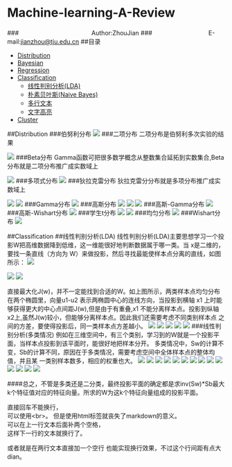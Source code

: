 Machine-learning-A-Review
=========================
###　　　　　　　　　　　　Author:ZhouJian
###　　　　　　　　　 E-mail:jianzhou@tju.edu.cn
##<a name="index"/>目录
* [Distribution](#distribution)
* [Bayesian](#title)
* [Regression](#text)
* [Classification](#Classification)
    * [线性判别分析(LDA)](#LDA)
    * [朴素贝叶斯(Naive Bayes)](#LDA)
    * [多行文本](#LDA)
    * [文字高亮](#LDA)
* [Cluster](#text)

##<a name="distribution"/>Distribution
###伯努利分布
![](https://github.com/zhoujian89/Machine-learning-A-Review/blob/master/Image/Ber.jpg)
###二项分布
二项分布是伯努利多次实验的结果

![](https://github.com/zhoujian89/Machine-learning-A-Review/blob/master/Image/二项分布.jpg)
###Beta分布
Gamma函数可把很多数学概念从整数集合延拓到实数集合,Beta分布就是二项分布推广成实数域上

![](https://github.com/zhoujian89/Machine-learning-A-Review/blob/master/Image/Beta.jpg)
###多项式分布
![](https://github.com/zhoujian89/Machine-learning-A-Review/blob/master/Image/多项分布.jpg)
###狄拉克雷分布
狄拉克雷分分布就是多项分布推广成实数域上

![](https://github.com/zhoujian89/Machine-learning-A-Review/blob/master/Image/di1.jpg)
![](https://github.com/zhoujian89/Machine-learning-A-Review/blob/master/Image/di2.jpg)
###Gamma分布
![](https://github.com/zhoujian89/Machine-learning-A-Review/blob/master/Image/Gamma.jpg)
###高斯分布
![](https://github.com/zhoujian89/Machine-learning-A-Review/blob/master/Image/高斯1.jpg)
![](https://github.com/zhoujian89/Machine-learning-A-Review/blob/master/Image/高斯2.jpg)
![](https://github.com/zhoujian89/Machine-learning-A-Review/blob/master/Image/高斯3.jpg)
###高斯-Gamma分布
![](https://github.com/zhoujian89/Machine-learning-A-Review/blob/master/Image/高斯-Gamma.jpg)
###高斯-Wishart分布
![](https://github.com/zhoujian89/Machine-learning-A-Review/blob/master/Image/高斯-Wis.jpg)
###学生t分布
![](https://github.com/zhoujian89/Machine-learning-A-Review/blob/master/Image/t1.jpg)
![](https://github.com/zhoujian89/Machine-learning-A-Review/blob/master/Image/t2.jpg)
###均匀分布
![](https://github.com/zhoujian89/Machine-learning-A-Review/blob/master/Image/均匀分布.jpg)
###Wishart分布
![](https://github.com/zhoujian89/Machine-learning-A-Review/blob/master/Image/Wis.jpg)

##<a name="Classification"/>Classification
##<a name="LDA"/>线性判别分析(LDA)
线性判别分析(LDA)主要思想学习一个投影W把高维数据降到低维，这一维能很好地判断数据属于哪一类。当 x是二维的，要找一条直线（方向为 W）来做投影，然后寻找最能使样本点分离的直线，如图所示：
![](https://github.com/zhoujian89/Machine-learning-A-Review/blob/master/Image/fisher.jpg)

![](https://github.com/zhoujian89/Machine-learning-A-Review/blob/master/Image/fisher1.jpg)
![](https://github.com/zhoujian89/Machine-learning-A-Review/blob/master/Image/fisher3.jpg)

直接最大化J(w)，并不一定能找到合适的W。如上图所示，两类样本点均匀分布在两个椭圆里，向量u1-u2
表示两椭圆中心的连线方向，当投影到横轴 x1 上时能够获得更大的中心点间距J(w),但是由于有重叠,x1 不能分离样本点。投影到纵轴x2上,虽然J(w)较小，但能够分离样本点。因此我们还需要考虑不同类别样本点
之间的方差，要使得投影后，同一类样本点方差越小。
![](https://github.com/zhoujian89/Machine-learning-A-Review/blob/master/Image/fisher4.jpg)
![](https://github.com/zhoujian89/Machine-learning-A-Review/blob/master/Image/fisher5.jpg)
![](https://github.com/zhoujian89/Machine-learning-A-Review/blob/master/Image/fisher6.jpg)
![](https://github.com/zhoujian89/Machine-learning-A-Review/blob/master/Image/fisher7.jpg)
![](https://github.com/zhoujian89/Machine-learning-A-Review/blob/master/Image/fisher8.jpg)
###线性判别分析(多类情况)
例如在三维空间中，有三个类别，学习到的W就是一个投影平面，当样本点投影到该平面时，能很好地把样本分开。
多类情况中，Sw的计算不变，Sb的计算不同，原因在于多类情况，需要考虑空间中全体样本点的整体均值，并且某
一类别样本数多，相应的权重也大。
![](https://github.com/zhoujian89/Machine-learning-A-Review/blob/master/Image/fisher9.jpg)
![](https://github.com/zhoujian89/Machine-learning-A-Review/blob/master/Image/fisher10.jpg)
![](https://github.com/zhoujian89/Machine-learning-A-Review/blob/master/Image/fisher11.jpg)
![](https://github.com/zhoujian89/Machine-learning-A-Review/blob/master/Image/fisher12.jpg)
![](https://github.com/zhoujian89/Machine-learning-A-Review/blob/master/Image/fisher13.jpg)
![](https://github.com/zhoujian89/Machine-learning-A-Review/blob/master/Image/fisher14.jpg)
![](https://github.com/zhoujian89/Machine-learning-A-Review/blob/master/Image/fisher15.jpg)
![](https://github.com/zhoujian89/Machine-learning-A-Review/blob/master/Image/fisher16.jpg)
![](https://github.com/zhoujian89/Machine-learning-A-Review/blob/master/Image/fisher17.jpg)
![](https://github.com/zhoujian89/Machine-learning-A-Review/blob/master/Image/fisher18.jpg)
![](https://github.com/zhoujian89/Machine-learning-A-Review/blob/master/Image/fisher19.jpg)
![](https://github.com/zhoujian89/Machine-learning-A-Review/blob/master/Image/fisher20.jpg)
![](https://github.com/zhoujian89/Machine-learning-A-Review/blob/master/Image/fisher21.jpg)
![](https://github.com/zhoujian89/Machine-learning-A-Review/blob/master/Image/fisher22.jpg)

####总之，不管是多类还是二分类，最终投影平面的确定都是求inv(Sw)*Sb最大k个特征值对应的特征向量。所求的W为这k个特征向量组成的投影平面。

直接回车不能换行，<br>
可以使用\<br>。
但是使用html标签就丧失了markdown的意义。  
可以在上一行文本后面补两个空格，  
这样下一行的文本就换行了。

或者就是在两行文本直接加一个空行
也能实现换行效果，不过这个行间距有点大dian。
  

